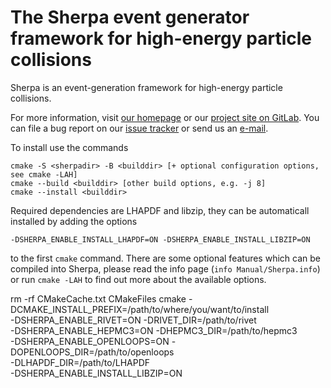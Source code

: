 # The Sherpa event generator framework for high-energy particle collisions

Sherpa is an event-generation framework for high-energy
particle collisions.

For more information, visit [our homepage](http://sherpa-team.gitlab.io)
or our [project site on GitLab](https://gitlab.com/sherpa-team/sherpa).
You can file a bug report on our [issue tracker](https://gitlab.com/sherpa-team/sherpa/issues)
or send us an [e-mail](sherpa@projects.hepforge.org).

To install use the commands
```
cmake -S <sherpadir> -B <builddir> [+ optional configuration options, see cmake -LAH]
cmake --build <builddir> [other build options, e.g. -j 8]
cmake --install <builddir>
```
Required dependencies are LHAPDF and libzip, they can be automaticall installed by adding
the options
```
-DSHERPA_ENABLE_INSTALL_LHAPDF=ON -DSHERPA_ENABLE_INSTALL_LIBZIP=ON
```
to the first `cmake` command. There are some optional features which can be compiled 
into Sherpa, please read the info page (`info Manual/Sherpa.info`) 
or run `cmake -LAH` to find out more about the available options.

rm -rf CMakeCache.txt CMakeFiles
cmake -DCMAKE_INSTALL_PREFIX=/path/to/where/you/want/to/install \
    -DSHERPA_ENABLE_RIVET=ON -DRIVET_DIR=/path/to/rivet \
    -DSHERPA_ENABLE_HEPMC3=ON -DHEPMC3_DIR=/path/to/hepmc3 \
    -DSHERPA_ENABLE_OPENLOOPS=ON -DOPENLOOPS_DIR=/path/to/openloops \
    -DLHAPDF_DIR=/path/to/LHAPDF \
    -DSHERPA_ENABLE_INSTALL_LIBZIP=ON